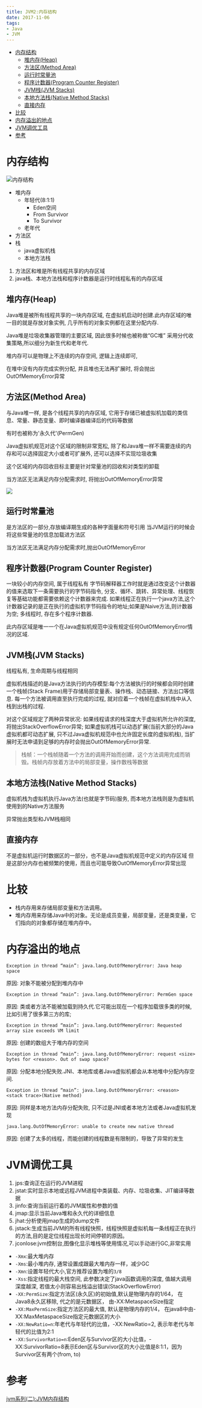 ```yaml
---
title: JVM2:内存结构
date: 2017-11-06
tags:
- Java
- JVM
---
```

<!-- TOC -->

- [内存结构](#内存结构)
    - [堆内存(Heap)](#堆内存heap)
    - [方法区(Method Area)](#方法区method-area)
    - [运行时常量池](#运行时常量池)
    - [程序计数器(Program Counter Register)](#程序计数器program-counter-register)
    - [JVM栈(JVM Stacks)](#jvm栈jvm-stacks)
    - [本地方法栈(Native Method Stacks)](#本地方法栈native-method-stacks)
    - [直接内存](#直接内存)
- [比较](#比较)
- [内存溢出的地点](#内存溢出的地点)
- [JVM调优工具](#jvm调优工具)
- [参考](#参考)

<!-- /TOC -->

# 内存结构

![内存结构](https://raw.githubusercontent.com/LuVx21/hexo/master/source/_posts/99.img/jvm01.png)

* 堆内存
    * 年轻代(8:1:1)
        * Eden空间
        * From Survivor
        * To Survivor
    * 老年代
* 方法区
* 栈
    * java虚拟机栈
    * 本地方法栈

1. 方法区和堆是所有线程共享的内存区域
2. java栈、本地方法栈和程序计数器是运行时线程私有的内存区域


## 堆内存(Heap)


Java堆是被所有线程共享的一块内存区域, 在虚拟机启动时创建.此内存区域的唯一目的就是存放对象实例, 几乎所有的对象实例都在这里分配内存.

Java堆是垃圾收集器管理的主要区域, 因此很多时候也被称做“GC堆”
采用分代收集策略,所以细分为新生代和老年代.

堆内存可以是物理上不连续的内存空间, 逻辑上连续即可, 

在堆中没有内存完成实例分配, 并且堆也无法再扩展时, 将会抛出OutOfMemoryError异常

## 方法区(Method Area)

与Java堆一样, 是各个线程共享的内存区域, 它用于存储已被虚拟机加载的类信息、常量、静态变量、即时编译器编译后的代码等数据

有时也被称为'永久代'(PermGen)

Java虚拟机规范对这个区域的限制非常宽松, 除了和Java堆一样不需要连续的内存和可以选择固定大小或者可扩展外, 还可以选择不实现垃圾收集

这个区域的内存回收目标主要是针对常量池的回收和对类型的卸载

当方法区无法满足内存分配需求时, 将抛出OutOfMemoryError异常

![](https://raw.githubusercontent.com/LuVx21/hexo/master/source/_posts/99.img/jvm02.png)

## 运行时常量池

是方法区的一部分,存放编译期生成的各种字面量和符号引用
当JVM运行的时候会将这些常量池的信息加载进方法区

当方法区无法满足内存分配需求时,抛出OutOfMemoryError

## 程序计数器(Program Counter Register)

一块较小的内存空间, 属于线程私有
字节码解释器工作时就是通过改变这个计数器的值来选取下一条需要执行的字节码指令, 分支、循环、跳转、异常处理、线程恢复等基础功能都需要依赖这个计数器来完成.
如果线程正在执行一个java方法,这个计数器记录的是正在执行的虚拟机字节码指令的地址;如果是Naive方法,则计数器为空;
多线程时, 存在多个程序计数器.

此内存区域是唯一一个在Java虚拟机规范中没有规定任何OutOfMemoryError情况的区域.

## JVM栈(JVM Stacks)

线程私有, 生命周期与线程相同

虚拟机栈描述的是Java方法执行的内存模型:每个方法被执行的时候都会同时创建一个栈帧(Stack Frame)用于存储局部变量表、操作栈、动态链接、方法出口等信息.
每一个方法被调用直至执行完成的过程, 就对应着一个栈帧在虚拟机栈中从入栈到出栈的过程.

对这个区域规定了两种异常状况:
如果线程请求的栈深度大于虚拟机所允许的深度, 将抛出StackOverflowError异常;
如果虚拟机栈可以动态扩展(当前大部分的Java虚拟机都可动态扩展, 只不过Java虚拟机规范中也允许固定长度的虚拟机栈), 当扩展时无法申请到足够的内存时会抛出OutOfMemoryError异常.

> 栈帧：一个栈帧随着一个方法的调用开始而创建，这个方法调用完成而销毁。栈帧内存放着方法中的局部变量，操作数栈等数据

## 本地方法栈(Native Method Stacks)

虚拟机栈为虚拟机执行Java方法(也就是字节码)服务, 
而本地方法栈则是为虚拟机使用到的Native方法服务

异常抛出类型和JVM栈相同

## 直接内存

不是虚拟机运行时数据区的一部分，也不是Java虚拟机规范中定义的内存区域
但是这部分内存也被频繁的使用，而且也可能导致OutOfMemoryError异常出现

# 比较

* 栈内存用来存储局部变量和方法调用。
* 堆内存用来存储Java中的对象。无论是成员变量，局部变量，还是类变量，它们指向的对象都存储在堆内存中。


# 内存溢出的地点

`Exception in thread “main”: java.lang.OutOfMemoryError: Java heap space`

原因: 对象不能被分配到堆内存中

`Exception in thread “main”: java.lang.OutOfMemoryError: PermGen space`

原因: 类或者方法不能被加载到持久代.它可能出现在一个程序加载很多类的时候, 比如引用了很多第三方的库;

`Exception in thread “main”: java.lang.OutOfMemoryError: Requested array size exceeds VM limit`

原因: 创建的数组大于堆内存的空间

`Exception in thread “main”: java.lang.OutOfMemoryError: request <size> bytes for <reason>. Out of swap space?`

原因: 分配本地分配失败.JNI、本地库或者Java虚拟机都会从本地堆中分配内存空间.

`Exception in thread “main”: java.lang.OutOfMemoryError: <reason> <stack trace>(Native method)`

原因: 同样是本地方法内存分配失败, 只不过是JNI或者本地方法或者Java虚拟机发现

`java.lang.OutOfMemoryError: unable to create new native thread`

原因: 创建了太多的线程，而能创建的线程数是有限制的，导致了异常的发生

# JVM调优工具

1. jps:查询正在运行的JVM进程
2. jstat:实时显示本地或远程JVM进程中类装载、内存、垃圾收集、JIT编译等数据
3. jinfo:查询当前运行着的JVM属性和参数的值
4. jmap:显示当前Java堆和永久代的详细信息
5. jhat:分析使用jmap生成的dump文件
6. jstack:生成当前JVM的所有线程快照，线程快照是虚拟机每一条线程正在执行的方法,目的是定位线程出现长时间停顿的原因。
7. jconlose:jvm控制台,图像化显示堆栈等使用情况,可以手动进行GC,非常实用

* `-Xmx`:最大堆内存
* `-Xms`:最小堆内存, 通常设置成跟最大堆内存一样，减少GC
* `-Xmn`:设置年轻代大小,官方推荐设置为堆的`3/8`
* `-Xss`:指定线程的最大栈空间, 此参数决定了java函数调用的深度, 值越大调用深度越深, 若值太小则容易出栈溢出错误(StackOverflowError)
* `-XX:PermSize`:指定方法区(永久区)的初始值,默认是物理内存的1/64， 在Java8永久区移除, 代之的是元数据区， 由-XX:MetaspaceSize指定
* `-XX:MaxPermSize`:指定方法区的最大值, 默认是物理内存的1/4， 在java8中由-XX:MaxMetaspaceSize指定元数据区的大小
* `-XX:NewRatio=n`:年老代与年轻代的比值，-XX:NewRatio=2, 表示年老代与年轻代的比值为2:1
* `-XX:SurvivorRatio=n`:Eden区与Survivor区的大小比值，-XX:SurvivorRatio=8表示Eden区与Survivor区的大小比值是8:1:1，因为Survivor区有两个(from, to)

# 参考

[jvm系列(二):JVM内存结构](http://www.ityouknow.com/jvm/2017/08/25/jvm-memory-structure.html)